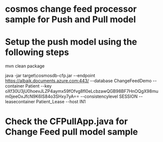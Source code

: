 # cosmos change feed processor sample for Push and Pull model

# Setup the push model using the following steps
mvn clean package


java -jar target\cosmosdb-cfp.jar --endpoint https://albaik.documents.azure.com:443/ --database ChangeFeedDemo --container Patient --key oXf30U3jU0hoevJLZP4aymx59fOfvg8fl0eLcbzawQGB98BF7HnOQgX98mum0jeeOxJfcN9K6IS84o3SHxy7yA== --consistencylevel SESSION --leasecontainer Patient_Lease --host IN1



# Check the CFPullApp.java for Change Feed pull model sample 